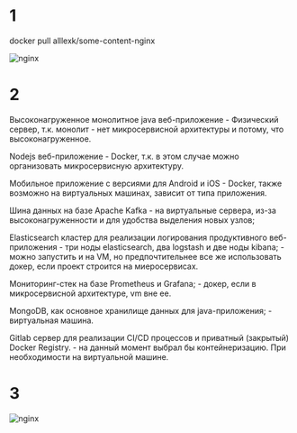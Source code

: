 # 1 

docker pull alllexk/some-content-nginx

![nginx](https://github.com/alllexk/DEVSYS23-05-virt-03-docker-Kozlovsky-Aleksander/blob/main/images/Nginx.png)

# 2

Высоконагруженное монолитное java веб-приложение - Физический сервер, т.к. монолит - нет микросервисной архитектуры и потому, что высоконагруженное.

Nodejs веб-приложение - Docker, т.к. в этом случае можно организовать микросервисную архитектуру.

Мобильное приложение c версиями для Android и iOS - Docker, также возможно на виртуальных машинах, зависит от типа приложения.

Шина данных на базе Apache Kafka - на виртуальные сервера, из-за высоконагруженности и для удобства выделения новых узлов;

Elasticsearch кластер для реализации логирования продуктивного веб-приложения - три ноды elasticsearch, два logstash и две ноды kibana; - можно запустить и на VM, но предпочтительнее все же использовать докер, если проект строится на миеросервисах.

Мониторинг-стек на базе Prometheus и Grafana; - докер, если в микросервисной архитектуре, vm вне ее.

MongoDB, как основное хранилище данных для java-приложения; - виртуальная машина.

Gitlab сервер для реализации CI/CD процессов и приватный (закрытый) Docker Registry. - на данный момент выбрал бы контейнеризацию. При необходимости на виртуальной машине.

# 3

![nginx](https://github.com/alllexk/DEVSYS23-05-virt-03-docker-Kozlovsky-Aleksander/blob/a6e0e010959d1d52a1ad854769683c433c79ddf0/images/3.png)
